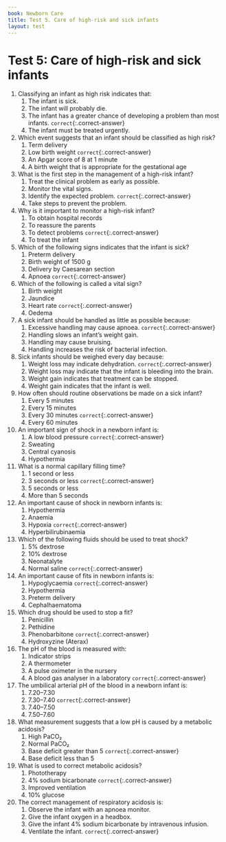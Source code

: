 ```yaml
---
book: Newborn Care
title: Test 5. Care of high-risk and sick infants
layout: test
---
```


# Test 5: Care of high-risk and sick infants

1.	Classifying an infant as high risk indicates that:
	1.	The infant is sick.
	1.	The infant will probably die.
	1.	The infant has a greater chance of developing a problem than most infants. `correct`{:.correct-answer}
	1.	The infant must be treated urgently.
2.	Which event suggests that an infant should be classified as high risk?
	1.	Term delivery
	1.	Low birth weight `correct`{:.correct-answer}
	1.	An Apgar score of 8 at 1 minute
	1.	A birth weight that is appropriate for the gestational age
3.	What is the first step in the management of a high-risk infant?
	1.	Treat the clinical problem as early as possible.
	1.	Monitor the vital signs.
	1.	Identify the expected problem. `correct`{:.correct-answer}
	1.	Take steps to prevent the problem.
4.	Why is it important to monitor a high-risk infant?
	1.	To obtain hospital records
	1.	To reassure the parents
	1.	To detect problems `correct`{:.correct-answer}
	1.	To treat the infant
5.	Which of the following signs indicates that the infant is sick?
	1.	Preterm delivery
	1.	Birth weight of 1500 g
	1.	Delivery by Caesarean section
	1.	Apnoea `correct`{:.correct-answer}
6.	Which of the following is called a vital sign?
	1.	Birth weight
	1.	Jaundice
	1.	Heart rate `correct`{:.correct-answer}
	1.	Oedema
7.	A sick infant should be handled as little as possible because:
	1.	Excessive handling may cause apnoea. `correct`{:.correct-answer}
	1.	Handling slows an infant’s weight gain.
	1.	Handling may cause bruising.
	1.	Handling increases the risk of bacterial infection.
8.	Sick infants should be weighed every day because:
	1.	Weight loss may indicate dehydration. `correct`{:.correct-answer}
	1.	Weight loss may indicate that the infant is bleeding into the brain.
	1.	Weight gain indicates that treatment can be stopped.
	1.	Weight gain indicates that the infant is well.
9.	How often should routine observations be made on a sick infant?
	1.	Every 5 minutes
	1.	Every 15 minutes
	1.	Every 30 minutes `correct`{:.correct-answer}
	1.	Every 60 minutes
10.	An important sign of shock in a newborn infant is:
	1.	A low blood pressure `correct`{:.correct-answer}
	1.	Sweating
	1.	Central cyanosis
	1.	Hypothermia
11.	What is a normal capillary filling time?
	1.	1 second or less
	1.	3 seconds or less `correct`{:.correct-answer}
	1.	5 seconds or less
	1.	More than 5 seconds
12.	An important cause of shock in newborn infants is:
	1.	Hypothermia
	1.	Anaemia
	1.	Hypoxia `correct`{:.correct-answer}
	1.	Hyperbilirubinaemia
13.	Which of the following fluids should be used to treat shock?
	1.	5% dextrose
	1.	10% dextrose
	1.	Neonatalyte
	1.	Normal saline `correct`{:.correct-answer}
14.	An important cause of fits in newborn infants is:
	1.	Hypoglycaemia `correct`{:.correct-answer}
	1.	Hypothermia
	1.	Preterm delivery
	1.	Cephalhaematoma
15.	Which drug should be used to stop a fit?
	1.	Penicillin
	1.	Pethidine
	1.	Phenobarbitone `correct`{:.correct-answer}
	1.	Hydroxyzine (Aterax)
16.	The pH of the blood is measured with:
	1.	Indicator strips
	1.	A thermometer
	1.	A pulse oximeter in the nursery
	1.	A blood gas analyser in a laboratory `correct`{:.correct-answer}
17.	The umbilical arterial pH of the blood in a newborn infant is:
	1.	7.20–7.30
	1.	7.30–7.40 `correct`{:.correct-answer}
	1.	7.40–7.50
	1.	7.50–7.60
18.	What measurement suggests that a low pH is caused by a metabolic acidosis?
	1.	High PaCO₂
	1.	Normal PaCO₂
	1.	Base deficit greater than 5 `correct`{:.correct-answer}
	1.	Base deficit less than 5
19.	What is used to correct metabolic acidosis?
	1.	Phototherapy
	1.	4% sodium bicarbonate `correct`{:.correct-answer}
	1.	Improved ventilation
	1.	10% glucose
20.	The correct management of respiratory acidosis is:
	1.	Observe the infant with an apnoea monitor.
	1.	Give the infant oxygen in a headbox.
	1.	Give the infant 4% sodium bicarbonate by intravenous infusion.
	1.	Ventilate the infant. `correct`{:.correct-answer}
